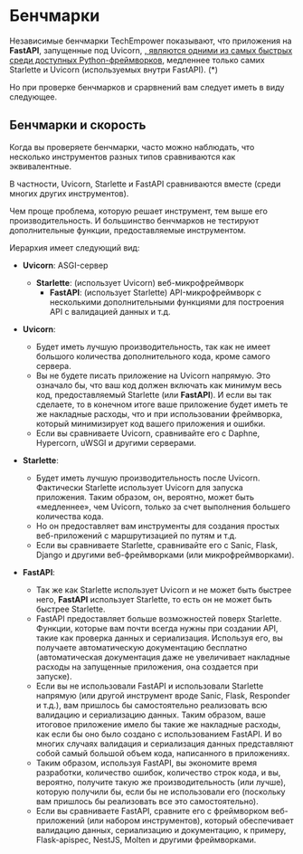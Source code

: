 # Бенчмарки

Независимые бенчмарки TechEmpower показывают, что приложения на **FastAPI**, запущенные под Uvicorn, <a href="https://www.techempower.com/benchmarks/#section=test&runid=7464e520-0dc2-473d-bd34-dbdfd7e85911&hw=ph&test=query&l=zijzen-7" class="external-link" target="_blank">, являются одними из самых быстрых среди доступных Python-фреймворков</a>, медленнее только самих Starlette и Uvicorn (используемых внутри FastAPI). (*)

Но при проверке бенчмарков и срарвнений вам следует иметь в виду следующее.

## Бенчмарки и скорость

Когда вы проверяете бенчмарки, часто можно наблюдать, что несколько инструментов разных типов сравниваются как эквивалентные.

В частности, Uvicorn, Starlette и FastAPI сравниваются вместе (среди многих других инструментов).

Чем проще проблема, которую решает инструмент, тем выше его производительность. И большинство бенчмарков не тестируют дополнительные функции, предоставляемые инструментом.

Иерархия имеет следующий вид:

* **Uvicorn**: ASGI-сервер
    * **Starlette**: (использует Uvicorn) веб-микрофреймворк
        * **FastAPI**: (использует Starlette) API-микрофреймворк с несколькими дополнительными функциями для построения API с валидацией данных и т.д.

* **Uvicorn**:
    * Будет иметь лучшую производительность, так как не имеет большого количества дополнительного кода, кроме самого сервера.
    * Вы не будете писать приложение на Uvicorn напрямую. Это означало бы, что ваш код должен включать как минимум весь 
    код, предоставляемый Starlette (или **FastAPI**). И если вы так сделаете, то в конечном итоге ваше приложение будет иметь те же накладные расходы, что и при использовании фреймворка, который минимизирует код вашего приложения и ошибки.
    * Если вы сравниваете Uvicorn, сравнивайте его с Daphne, Hypercorn, uWSGI и другими серверами.
* **Starlette**:
    * Будет иметь лучшую производительность после Uvicorn. Фактически Starlette использует Uvicorn для запуска приложения. Таким образом, он, вероятно, может быть «медленнее», чем Uvicorn, только за счет выполнения большего количества кода.
    * Но он предоставляет вам инструменты для создания простых веб-приложений с маршрутизацией по путям и т.д.
    * Если вы сравниваете Starlette, сравнивайте его с Sanic, Flask, Django и другими веб-фреймворками (или микрофреймворками).
* **FastAPI**:
    * Так же как Starlette использует Uvicorn и не может быть быстрее него, **FastAPI** использует Starlette, то есть он не может быть быстрее Starlette.
    * FastAPI предоставляет больше возможностей поверх Starlette. Функции, которые вам почти всегда нужны при создании API, такие как проверка данных и сериализация. Используя его, вы получаете автоматическую документацию бесплатно (автоматическая документация даже не увеличивает накладные расходы на запущенные приложения, она создается при запуске).
    * Если вы не использовали FastAPI и использовали Starlette напрямую (или другой инструмент вроде Sanic, Flask, Responder и т.д.), вам пришлось бы самостоятельно реализовать всю валидацию и сериализацию данных. Таким образом, ваше итоговое приложение имело бы такие же накладные расходы, как если бы оно было создано с использованием FastAPI. И во многих случаях валидация и сериализация данных представляют собой самый большой объем кода, написанного в приложениях.
    * Таким образом, используя FastAPI, вы экономите время разработки, количество ошибок, количество строк кода, и вы, вероятно, получите такую же производительность (или лучше), которую получили бы, если бы не использовали его (поскольку вам пришлось бы реализовать все это самостоятельно).
    * Если вы сравниваете FastAPI, сравните его с фреймворком веб-приложений (или набором инструментов), который обеспечивает валидацию данных, сериализацию и документацию, к примеру, Flask-apispec, NestJS, Molten и другими фреймворками.
